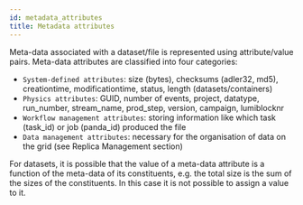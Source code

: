 ```yaml
---
id: metadata_attributes
title: Metadata attributes
---
```


Meta-data associated with a dataset/file is represented using
attribute/value pairs. Meta-data attributes are classified into four
categories:

- `System-defined attributes`: size (bytes), checksums (adler32, md5),
   creationtime, modificationtime, status, length (datasets/containers)
- `Physics attributes`: GUID, number of events, project, datatype, run_number,
  stream_name, prod_step, version, campaign, lumiblocknr
- `Workflow management attributes`: storing information like which task
  (task_id) or job (panda_id) produced the file
- `Data management attributes`: necessary for the organisation of data on the
  grid (see Replica Management section)

For datasets, it is possible that the value of a meta-data attribute is
a function of the meta-data of its constituents, e.g. the total size is
the sum of the sizes of the constituents. In this case it is not
possible to assign a value to it.
